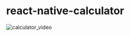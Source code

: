 # react-native-calculator

![calculator_video](https://user-images.githubusercontent.com/28338493/46913352-f9f77680-cfa8-11e8-92de-d10c3129f109.gif)
